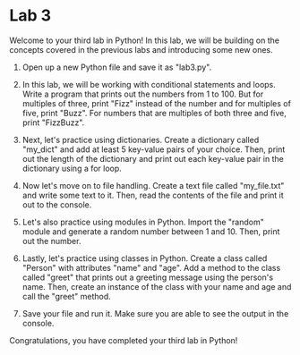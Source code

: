# Lab 3

Welcome to your third lab in Python! In this lab, we will be building on the concepts covered in the previous labs and introducing some new ones.

1. Open up a new Python file and save it as "lab3.py".

2. In this lab, we will be working with conditional statements and loops. Write a program that prints out the numbers from 1 to 100. But for multiples of three, print "Fizz" instead of the number and for multiples of five, print "Buzz". For numbers that are multiples of both three and five, print "FizzBuzz".

3. Next, let's practice using dictionaries. Create a dictionary called "my_dict" and add at least 5 key-value pairs of your choice. Then, print out the length of the dictionary and print out each key-value pair in the dictionary using a for loop.

4. Now let's move on to file handling. Create a text file called "my_file.txt" and write some text to it. Then, read the contents of the file and print it out to the console.

5. Let's also practice using modules in Python. Import the "random" module and generate a random number between 1 and 10. Then, print out the number.

6. Lastly, let's practice using classes in Python. Create a class called "Person" with attributes "name" and "age". Add a method to the class called "greet" that prints out a greeting message using the person's name. Then, create an instance of the class with your name and age and call the "greet" method.

7. Save your file and run it. Make sure you are able to see the output in the console.

Congratulations, you have completed your third lab in Python!
